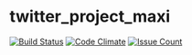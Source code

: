 # twitter_project_maxi

[![Build Status](https://travis-ci.org/paragon-labs/twitter_project_maxi.svg?branch=master)](https://travis-ci.org/paragon-labs/twitter_project_maxi)
[![Code Climate](https://codeclimate.com/github/paragon-labs/twitter_project_maxi/badges/gpa.svg)](https://codeclimate.com/github/paragon-labs/twitter_project_maxi)
[![Issue Count](https://codeclimate.com/github/paragon-labs/twitter_project_maxi/badges/issue_count.svg)](https://codeclimate.com/github/paragon-labs/twitter_project_maxi)

